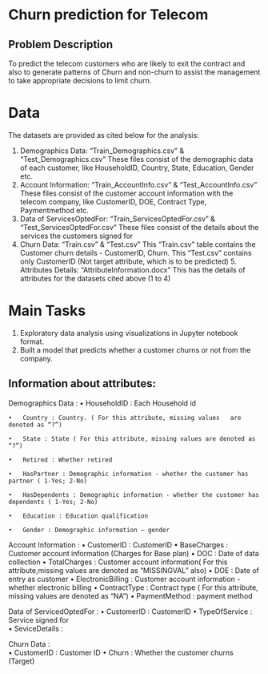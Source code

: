 # Churn prediction for Telecom
## Problem Description
To predict the telecom customers who are likely to exit the contract and also to generate patterns of Churn and non-churn to assist the management to take appropriate decisions to limit churn.

# Data
The datasets are provided as cited below for the analysis:

1. Demographics Data: “Train_Demographics.csv” & “Test_Demographics.csv” These files consist of the demographic data of each customer, like HouseholdID, Country, State, Education, Gender etc.
2. Account Information: “Train_AccountInfo.csv” & “Test_AccountInfo.csv” These files consist of the customer account information with the telecom company, like CustomerID, DOE, Contract Type, Paymentmethod etc.
3. Data of ServicesOptedFor: “Train_ServicesOptedFor.csv” & “Test_ServicesOptedFor.csv” These files consist of the details about the services the customers signed for
4. Churn Data: “Train.csv” & “Test.csv” This “Train.csv” table contains the Customer churn details - CustomerID, Churn. This “Test.csv” contains only CustomerID (Not target attribute, which is to be predicted)
    5. Attributes Details: “AttributeInformation.docx” This has the details of attributes for the datasets cited above (1 to 4)
    
    
# Main Tasks
1.	Exploratory data analysis using visualizations in Jupyter notebook format.
2.	Built a model that predicts whether a customer churns or not from the company.


## Information about attributes:

Demographics Data : 
	•	HouseholdID : Each Household id
	
	• 	Country : Country. ( For this attribute, missing values   are denoted as “?”)
	
	•	State : State ( For this attribute, missing values are denoted as “?”)
	
	•	Retired : Whether retired
	
	•	HasPartner : Demographic information - whether the customer has partner ( 1-Yes; 2-No)
	
	•	HasDependents : Demographic information - whether the customer has dependents ( 1-Yes; 2-No)
	
	•	Education : Education qualification
	
	•	Gender : Demographic information – gender


Account Information :
	•	CustomerID : CustomerID
 	• 	BaseCharges : Customer account information (Charges for Base plan)
	•	DOC : Date of data collection
	•	TotalCharges : Customer account information( For this attribute,missing values are denoted as “MISSINGVAL” also)
	•	DOE : Date of entry as customer
	•	ElectronicBilling : Customer account information - whether electronic billing
	•	ContractType : Contract type ( For this attribute, missing values are denoted as “NA”)
	•	PaymentMethod : payment method

Data of ServicedOptedFor : 
	•	CustomerID : CustomerID
	•	TypeOfService : Service signed for    
	•	SeviceDetails : 

Churn Data : 	
	•	CustomerID : Customer ID
	•	Churn : Whether the customer churns  (Target)

